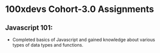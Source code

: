 # 100xdevs Cohort-3.0 Assignments

## Javascript 101:

- Completed basics of Javascript and gained knowledge about various types of data types and functions.
